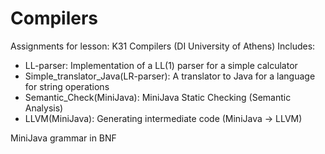 # Compilers

Assignments for lesson: K31 Compilers (DI University of Athens)
Includes:

- LL-parser: Implementation of a LL(1) parser for a simple calculator
- Simple_translator_Java(LR-parser): A translator to Java for a language for string operations
- Semantic_Check(MiniJava): MiniJava Static Checking (Semantic Analysis)
- LLVM(MiniJava): Generating intermediate code (MiniJava -> LLVM)

MiniJava grammar in BNF

